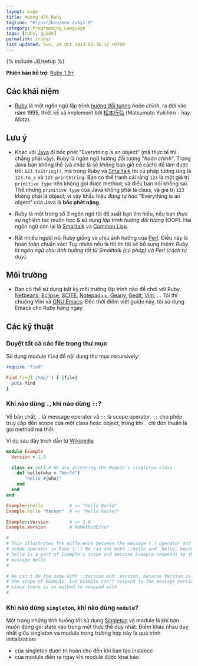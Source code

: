 ```yaml
---
layout: page
title: Hướng dẫn Ruby
tagline: "#!/usr/bin/env ruby1.9"
category: Programming_Language
tags: [ruby, guide]
permalink: /ruby/
last_updated: Sun, 20 Oct 2013 02:36:17 +0700
---
```

{% include JB/setup %}

**Phiên bản hỗ trợ:** [Ruby 1.9+](http://www.ruby-lang.org/en/)

## Các khái niệm

* [Ruby](http://en.wikipedia.org/wiki/Ruby_programming_language) là một ngôn
  ngữ lập trình
  [hướng đối tượng](http://en.wikipedia.org/wiki/Object-oriented_programming)
  *hoàn chỉnh*, ra đời vào năm 1995, thiết kế và implement bởi
  [松本行弘](http://en.wikipedia.org/wiki/Yukihiro_Matsumoto) (Matsumoto
  Yukihiro - hay *Matz*).

## Lưu ý

* Khác với
  [Java](http://en.wikipedia.org/wiki/Java_%28programming_language%29) đi bốc
  phét "Everything is an object" (mà thực tế thì chẳng phải vậy).  Ruby là
  ngôn ngữ hướng đối tượng "*hoàn chỉnh*".  Trong Java bạn không thể (và chắc
  là sẽ không bao giờ có cách) để làm được trò: `123.toString()`, mà trong
  Ruby và
  [Smalltalk](http://en.wikipedia.org/wiki/Smalltalk_programming_language) thì
  cú pháp tương ứng là `123.to_s` và `123 printString`.  Bạn có thể tranh cãi
  rằng `123` là một giá trị `primitive type` nên không gọi được method; và
  điều bạn nói không sai.  Thế nhưng `primitive type` của Java không phải là
  class, và giá trị `123` không phải là object; vì vậy khẩu hiệu *đáng tự hào*
  "Everything is an object" của Java là **bốc phét nặng**.

* Ruby là một trong số 3 ngôn ngữ tôi đề xuất bạn tìm hiểu, nếu bạn *thực sự
  nghiêm túc* muốn học & sử dụng *lập trình hướng đối tượng* (OOP).  Hai ngôn
  ngữ còn lại là
  [Smalltalk](http://en.wikipedia.org/wiki/Smalltalk_programming_language) và
  [Common Lisp](http://en.wikipedia.org/wiki/Common_Lisp).

* Rất nhiều người nói Ruby giống và chịu ảnh hưởng của
  [Perl](http://en.wikipedia.org/wiki/Perl).  Điều này là hoàn toàn chuẩn xác!
  Tuy nhiên nếu là tôi thì tôi sẽ bổ sung thêm: *Ruby là ngôn ngữ chịu ảnh
  hưởng tốt từ Smalltalk (cú pháp) và Perl (cách tư duy).*

## Môi trường

* Bạn có thể sử dụng bất kỳ môi trường lập trình nào để chơi với Ruby.
  [Netbeans](https://netbeans.org/),
  [Eclipse](http://en.wikipedia.org/wiki/Netbeans),
  [SCITE](http://en.wikipedia.org/wiki/Scite),
  [Notepad++](http://en.wikipedia.org/wiki/Notepad%2B%2B),
  [Geany](http://en.wikipedia.org/wiki/Geany),
  [Gedit](http://en.wikipedia.org/wiki/Gedit),
  [Vim](http://en.wikipedia.org/wiki/Vim_%28text_editor%29), ...  Tôi thì
  chuộng Vim và [GNU Emacs](http://en.wikipedia.org/wiki/Emacs#GNU_Emacs).
  Đến thời điểm viết guide này, tôi sử dụng Emacs cho Ruby hàng ngày.

## Các kỹ thuật

### Duyệt tất cả các file trong thư mục

Sử dụng module `find` để nội dung thư mục recursively:

```ruby
require 'find'

Find.find('/tmp/') { |file|
  puts find
}
```

### Khi nào dùng `.`, khi nào dùng `::`?

Về bản chất, `.` là message operator và `::` là scope operator.  `::` cho phép
truy cập đến scope của một class hoặc object, trong khi `.` chỉ đơn thuần là
gọi method mà thôi.

Ví dụ sau đây trích dẫn từ
[Wikipedia](http://en.wikipedia.org/wiki/Scope_resolution_operator#Ruby)

```ruby
module Example
  Version = 1.0

  class << self # We are accessing the Module's singleton class
    def hello(who = "World")
       "hello #{who}"
    end
  end
end

Example::hello          # => "hello World"
Example.hello "hacker"  # => "hello hacker"

Example::Version        # => 1.0
Example.Version         # NoMethodError

#
# This illustrates the difference between the message (.) operator and the
# scope operator in Ruby (::) We can use both ::hello and .hello, because
# hello is a part of Example's scope and because Example responds to the
# message hello.
#

# We can't do the same with ::Version and .Version, because Version is within
# the scope of Example, but Example can't respond to the message Version,
# since there is no method to respond with.
#
```

### Khi nào dùng `singleton`, khi nào dùng `module`?

Một trong những tình huống tốt sử dụng
[Singleton](http://en.wikipedia.org/wiki/Singleton_pattern) và module là khi
bạn muốn đóng gói state vào trong một thực thể duy nhất.  Điểm khác nhau duy
nhất giữa singleton và module trong trường hợp này là quá trình initialization:
* của singleton được trì hoãn cho đến khi bạn tạo instance
* của module diễn ra ngay khi module được khai báo
